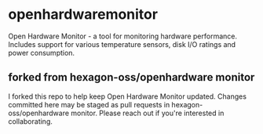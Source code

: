 # openhardwaremonitor
Open Hardware Monitor - a tool for monitoring hardware performance. Includes support for various temperature sensors, disk I/O ratings and power consumption.

## forked from hexagon-oss/openhardware monitor
I forked this repo to help keep Open Hardware Monitor updated. Changes committed here may be staged as pull requests in hexagon-oss/openhardware monitor. Please reach out if you're interested in collaborating.

